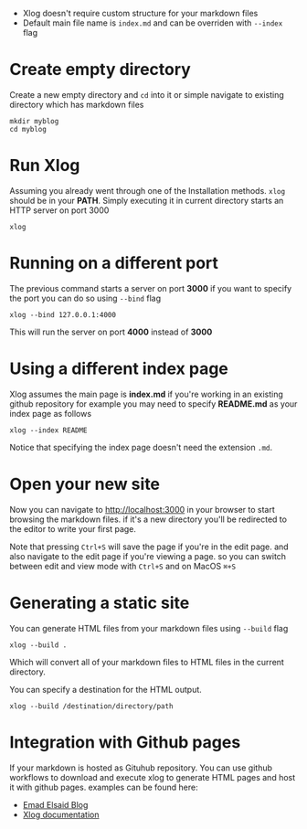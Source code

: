 * Xlog doesn't require custom structure for your markdown files
* Default main file name is `index.md` and can be overriden with `--index` flag

# Create empty directory

Create a new empty directory and `cd` into it or simple navigate to existing directory which has markdown files

```shell
mkdir myblog
cd myblog
```

# Run Xlog

Assuming you already went through one of the Installation methods. `xlog` should be in your **PATH**. Simply executing it in current directory starts an HTTP server on port 3000

```shell
xlog
```

# Running on a different port

The previous command starts a server on port **3000** if you want to specify the port you can do so using `--bind` flag

```shell
xlog --bind 127.0.0.1:4000
```

This will run the server on port **4000** instead of **3000** 

# Using a different index page

Xlog assumes the main page is **index.md** if you're working in an existing github repository for example you may need to specify **README.md** as your index page as follows

```shell
xlog --index README
```

Notice that specifying the index page doesn't need the extension `.md`.

# Open your new site

Now you can navigate to [http://localhost:3000](http://localhost:3000) in your browser to start browsing the markdown files. if it's a new directory you'll be redirected to the editor to write your first page. 

Note that pressing `Ctrl+S` will save the page if you're in the edit page. and also navigate to the edit page if you're viewing a page. so you can switch between edit and view mode with `Ctrl+S` and on MacOS `⌘+S`

# Generating a static site

You can generate HTML files from your markdown files using `--build` flag

```shell
xlog --build .
```

Which will convert all of your markdown files to HTML files in the current directory. 

You can specify a destination for the HTML output.

```shell
xlog --build /destination/directory/path
```

# Integration with Github pages

If your markdown is hosted as Gituhub repository. You can use github workflows to download and execute xlog to generate HTML pages and host it with github pages. examples can be found here:

- [Emad Elsaid Blog](https://github.com/emad-elsaid/emad-elsaid.github.io/blob/master/.github/workflows/xlog.yml)
- [Xlog documentation](https://github.com/emad-elsaid/xlog/blob/master/.github/workflows/xlog.yml)